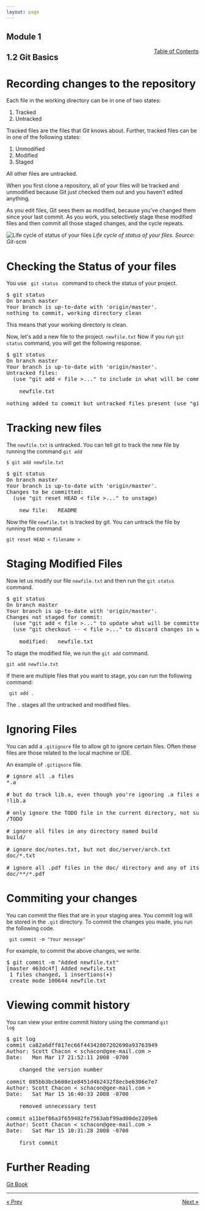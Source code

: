 ```yaml
---
layout: page
---
```


## Module 1

<a href="../../../toc" style="float: right;" target="_blank">Table of Contents</a>

## 1.2 Git Basics

# Recording changes to the repository

Each file in the working directory can be in one of two states:
<ol>
    <li> Tracked </li>
    <li> Untracked </li>
</ol>

Tracked files are the files that Git knows about. Further, tracked files can be in one of the following states:
<ol>
    <li> Unmodified </li>
    <li> Modified </li>
    <li> Staged </li>
</ol>

All other files are untracked.

When you first clone a repository, all of your files will be tracked and unmodified because Git just checked them out and you haven’t edited anything.

As you edit files, Git sees them as modified, because you’ve changed them since your last commit. As you work, you selectively stage these modified files and then commit all those staged changes, and the cycle repeats.

<img src="https://git-scm.com/book/en/v2/images/lifecycle.png" alt="Life cycle of status of your files">
<em>Life cycle of status of your files. Source: Git-scm</em>

# Checking the Status of your files

You use <code> git status </code> command to check the status of your project.

<pre>
$ git status
On branch master
Your branch is up-to-date with 'origin/master'.
nothing to commit, working directory clean
</pre>

This means that your working directory is clean.

Now, let's add a new file to the project. <code>newfile.txt</code> Now if you run <code>git status</code> command, you will get the following response.

<pre>
$ git status
On branch master
Your branch is up-to-date with 'origin/master'.
Untracked files:
  (use "git add < file >..." to include in what will be committed)

    newfile.txt

nothing added to commit but untracked files present (use "git add" to track)
</pre>

# Tracking new files

The <code>newfile.txt</code> is untracked. You can tell git to track the new file by running the command <code>git add</code>

<code>$ git add newfile.txt</code>

<pre>
$ git status
On branch master
Your branch is up-to-date with 'origin/master'.
Changes to be committed:
  (use "git reset HEAD < file >..." to unstage)

    new file:   README
</pre>

Now the file <code>newfile.txt</code> is tracked by git. You can untrack the file by running the command 

<code>git reset HEAD < filename > </code>

# Staging Modified Files 

Now let us modify our file <code>newfile.txt</code> and then run the <code>git status</code> command.

<pre>
$ git status
On branch master
Your branch is up-to-date with 'origin/master'.
Changes not staged for commit:
  (use "git add < file >..." to update what will be committed)
  (use "git checkout -- < file >..." to discard changes in working directory)

    modified:   newfile.txt
</pre>

To stage the modified file, we run the <code>git add</code> command.

<code>git add newfile.txt</code>

If there are multiple files that you want to stage, you can run the following command:

<code> git add . </code>

The <code>.</code> stages all the untracked and modified files. 

# Ignoring Files

You can add a <code>.gitignore</code> file to allow git to ignore certain files. Often these files are those related to the local machine or IDE. 

An example of <code>.gitignore</code> file.

<pre>
# ignore all .a files
*.a

# but do track lib.a, even though you're ignoring .a files above
!lib.a

# only ignore the TODO file in the current directory, not subdir/TODO
/TODO

# ignore all files in any directory named build
build/

# ignore doc/notes.txt, but not doc/server/arch.txt
doc/*.txt

# ignore all .pdf files in the doc/ directory and any of its subdirectories
doc/**/*.pdf
</pre>

# Commiting your changes

You can commit the files that are in your staging area. You commit log will be stored in the <code>.git</code> directory. To commit the changes you made, you run the following code.

<code> git commit -m "Your message" </code>

For example, to commit the above changes, we write. 

<pre>
$ git commit -m "Added newfile.txt"
[master 463dc4f] Added newfile.txt
 1 files changed, 1 insertions(+)
 create mode 100644 newfile.txt
</pre>

# Viewing commit history

You can view your entire commit history using the command <code>git log</code>

<pre>
$ git log
commit ca82a6dff817ec66f44342007202690a93763949
Author: Scott Chacon < schacon@gee-mail.com >
Date:   Mon Mar 17 21:52:11 2008 -0700

    changed the version number

commit 085bb3bcb608e1e8451d4b2432f8ecbe6306e7e7
Author: Scott Chacon < schacon@gee-mail.com >
Date:   Sat Mar 15 16:40:33 2008 -0700

    removed unnecessary test

commit a11bef06a3f659402fe7563abf99ad00de2209e6
Author: Scott Chacon < schacon@gee-mail.com >
Date:   Sat Mar 15 10:31:28 2008 -0700

    first commit
</pre>

# Further Reading
<a href="https://git-scm.com/book/en/v2" target="_blank"> Git Book </a>
<hr>
<a href="../git" style="float:left;"> &laquo; Prev </a>
<a href="../github" style="float:right;"> Next &raquo; </a>